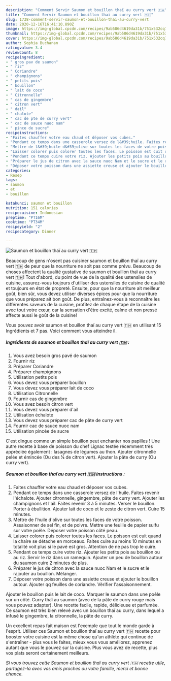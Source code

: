```yaml
---
description: "Comment Servir Saumon et bouillon thaï au curry vert 🇹🇭"
title: "Comment Servir Saumon et bouillon thaï au curry vert 🇹🇭"
slug: 1738-comment-servir-saumon-et-bouillon-thai-au-curry-vert
date: 2020-12-16T16:41:10.890Z
image: https://img-global.cpcdn.com/recipes/9ab586d4619da31b/751x532cq70/saumon-et-bouillon-thai-au-curry-vert-🇹🇭-photo-principale-de-la-recette.jpg
thumbnail: https://img-global.cpcdn.com/recipes/9ab586d4619da31b/751x532cq70/saumon-et-bouillon-thai-au-curry-vert-🇹🇭-photo-principale-de-la-recette.jpg
cover: https://img-global.cpcdn.com/recipes/9ab586d4619da31b/751x532cq70/saumon-et-bouillon-thai-au-curry-vert-🇹🇭-photo-principale-de-la-recette.jpg
author: Sophia Buchanan
ratingvalue: 3.4
reviewcount: 8
recipeingredient:
- " gros pav de saumon"
- " riz"
- " Coriandre"
- " champignons"
- " petits pois"
- " bouillon"
- " lait de coco"
- " Citronnelle"
- " cas de gingembre"
- " citron vert"
- " dail"
- " chalote"
- " cac de pte de curry vert"
- " cac de sauce nuoc nam"
- " pince de sucre"
recipeinstructions:
- "Faites chauffer votre eau chaud et déposer vos cubes."
- "Pendant ce temps dans une casserole versez de l&#39;huile. Faites revenir l&#39;échalote. Ajouter citronnelle, gingembre, pâte de curry vert. Ajouter les champignons et l&#39;ail. Faites revenir 3 à 5 minutes. Verser le bouillon. Porter à ébullition. Ajouter lait de coco et le zeste de citron vert. Cuire 15 minutes."
- "Mettre de l&#39;huile d&#39;olive sur toutes les faces de votre poisson. Assaisonner de sel fin, et de poivre. Mettre une feuille de papier sulfu sur votre poêle. Déposer votre poisson côté peau."
- "Laisser colorer puis colorer toutes les faces. Le poisson est cuit quand la chaire se détache en morceaux. Faites cuire au moins 10 minutes en totalité voit plus si le pavé est gros. Attention de ne pas trop le cuire."
- "Pendant ce temps cuire votre riz. Ajouter les petits pois au bouillon ou au riz. Servir le riz dans un ramequin. Ajouter un peu de bouillon autour du saumon cuire 2 minutes de plus."
- "Préparer le jus de citron avec la sauce nuoc Nam et le sucre et le rajouter au bouillon. Mélanger."
- "Déposer votre poisson dans une assiette creuse et ajouter le bouillon autour. Ajouter qq feuilles de coriandre. Vérifier l&#39;assaisonnement."
categories:
- Resep
tags:
- saumon
- et
- bouillon

katakunci: saumon et bouillon 
nutrition: 151 calories
recipecuisine: Indonesian
preptime: "PT16M"
cooktime: "PT34M"
recipeyield: "2"
recipecategory: Dinner

---
```



![Saumon et bouillon thaï au curry vert 🇹🇭](https://img-global.cpcdn.com/recipes/9ab586d4619da31b/751x532cq70/saumon-et-bouillon-thai-au-curry-vert-🇹🇭-photo-principale-de-la-recette.jpg)

Beaucoup de gens n'osent pas cuisiner saumon et bouillon thaï au curry vert 🇹🇭 de peur que la nourriture ne soit pas comme prévu. Beaucoup de choses affectent la qualité gustative de saumon et bouillon thaï au curry vert 🇹🇭! Tout d'abord, du point de vue de la qualité des ustensiles de cuisine, assurez-vous toujours d'utiliser des ustensiles de cuisine de qualité et toujours en état de propreté. Ensuite, pour que la nourriture ait meilleur goût, bien sûr, vous devez utiliser diverses épices pour que la nourriture que vous préparez ait bon goût. De plus, entraînez-vous à reconnaître les différentes saveurs de la cuisine, profitez de chaque étape de la cuisine avec tout votre cœur, car la sensation d'être excité, calme et non pressé affecte aussi le goût de la cuisine!

<!--inarticleads1-->

Vous pouvez avoir saumon et bouillon thaï au curry vert 🇹🇭 en utilisant 15 Ingrédients et 7 pas. Voici comment vous atteindre il.

##### Ingrédients de saumon et bouillon thaï au curry vert 🇹🇭 :

1. Vous avez besoin  gros pavé de saumon
1. Fournir  riz
1. Préparer  Coriandre
1. Préparer  champignons
1. Utilisation  petits pois
1. Vous devez vous préparer  bouillon
1. Vous devez vous préparer  lait de coco
1. Utilisation  Citronnelle
1. Fournir  cas de gingembre
1. Vous avez besoin  citron vert
1. Vous devez vous préparer  d&#39;ail
1. Utilisation  échalote
1. Vous devez vous préparer  cac de pâte de curry vert
1. Fournir  cac de sauce nuoc nam
1. Utilisation  pincée de sucre


C&#39;est dingue comme un simple bouillon peut enchanter nos papilles ! Une autre recette à base de poisson du chef Lignac testée récemment très appréciée également : lasagnes de légumes au thon. Ajouter citronnelle pelée et émincée (Ou des ¼ de citron vert). Ajouter la pâte de curry (Ou curry vert). 

<!--inarticleads2-->

##### Saumon et bouillon thaï au curry vert 🇹🇭 instructions :

1. Faites chauffer votre eau chaud et déposer vos cubes.
1. Pendant ce temps dans une casserole versez de l&#39;huile. Faites revenir l&#39;échalote. Ajouter citronnelle, gingembre, pâte de curry vert. Ajouter les champignons et l&#39;ail. Faites revenir 3 à 5 minutes. Verser le bouillon. Porter à ébullition. Ajouter lait de coco et le zeste de citron vert. Cuire 15 minutes.
1. Mettre de l&#39;huile d&#39;olive sur toutes les faces de votre poisson. Assaisonner de sel fin, et de poivre. Mettre une feuille de papier sulfu sur votre poêle. Déposer votre poisson côté peau.
1. Laisser colorer puis colorer toutes les faces. Le poisson est cuit quand la chaire se détache en morceaux. Faites cuire au moins 10 minutes en totalité voit plus si le pavé est gros. Attention de ne pas trop le cuire.
1. Pendant ce temps cuire votre riz. Ajouter les petits pois au bouillon ou au riz. Servir le riz dans un ramequin. Ajouter un peu de bouillon autour du saumon cuire 2 minutes de plus.
1. Préparer le jus de citron avec la sauce nuoc Nam et le sucre et le rajouter au bouillon. Mélanger.
1. Déposer votre poisson dans une assiette creuse et ajouter le bouillon autour. Ajouter qq feuilles de coriandre. Vérifier l&#39;assaisonnement.


Ajouter le bouillon puis le lait de coco. Marquer le saumon dans une poêle sur un côté. Curry thaï au saumon (avec de la pâte de curry rouge mais vous pouvez adapter). Une recette facile, rapide, délicieuse et parfumée. Ce saumon est très bien relevé avec un bouillon thaï au curry, dans lequel a infusé le gingembre, la citronnelle, la pâte de curry. 

<!--inarticleads1-->

<p>
Un excellent repas fait maison est l'exemple que tout le monde garde à l'esprit. Utiliser ces Saumon et bouillon thaï au curry vert 🇹🇭 recette pour booster votre cuisine est la même chose qu'un athlète qui continue de s'entraîner - plus vous le faites, mieux vous vous améliorez, apprenez autant que vous le pouvez sur la cuisine. Plus vous avez de recette, plus vos plats seront certainement meilleurs.
</p>

<p>
<i>Si vous trouvez cette Saumon et bouillon thaï au curry vert 🇹🇭 recette utile, partagez-la avec vos amis proches ou votre famille, merci et bonne chance.</i>
</p>
